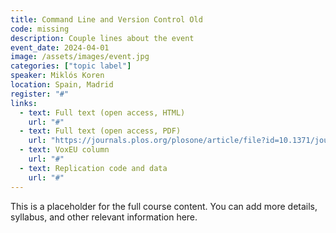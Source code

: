```yaml
---
title: Command Line and Version Control Old
code: missing
description: Couple lines about the event
event_date: 2024-04-01
image: /assets/images/event.jpg
categories: ["topic label"]
speaker: Miklós Koren
location: Spain, Madrid
register: "#"
links:
  - text: Full text (open access, HTML)
    url: "#"
  - text: Full text (open access, PDF)
    url: "https://journals.plos.org/plosone/article/file?id=10.1371/journal.pone.0239113&type=printable"
  - text: VoxEU column
    url: "#"
  - text: Replication code and data
    url: "#"
---
```


This is a placeholder for the full course content. You can add more details, syllabus, and other relevant information here.

